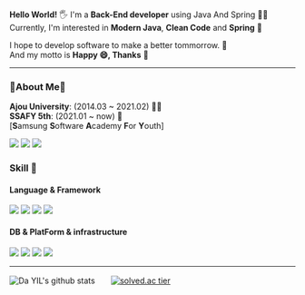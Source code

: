 **Hello World!** 🖐 I'm a **Back-End developer** using Java And Spring 👨‍💻  
Currently, I'm interested in **Modern Java**, **Clean Code** and **Spring** 🤔
  
I hope to develop software to make a better tommorrow. 🌈  
And my motto is **Happy 😄, Thanks** 🙏  
  
---

### 📢About Me📢  
**Ajou University**: (2014.03 ~ 2021.02) 👨‍🎓  
**SSAFY 5th**: (2021.01 ~ now) 📘  
[**S**amsung **S**oftware **A**cademy **F**or **Y**outh]

<a target="_blank" href="https://programming-is-art.tistory.com/"><img src="https://img.shields.io/badge/T_Blog-E34F26?style=flat-square&logo=&logoColor=white"/></a>
<a target="_blank" href="https://www.instagram.com/sun9u_n6uns/"><img src="https://img.shields.io/badge/Instagram-E4405F?style=flat-square&logo=instagram&logoColor=white"/></a>
<a target="_blank" href="mailto:kskyu610@gmail.com"><img src="https://img.shields.io/badge/GMail-EA4335?style=flat-square&logo=gmail&logoColor=white"/></a>  


### Skill 💪
#### Language & Framework
<div>
  <img src="https://img.shields.io/badge/Java-007396?style=flat-square&logo=Java&logoColor=white"/>
  <img src="https://img.shields.io/badge/Spring-6DB33F?style=flat-square&logo=Spring&logoColor=white"/>
  <img src="https://img.shields.io/badge/Spring_Boot-6DB33F?style=flat-square&logo=Spring-Boot&logoColor=white"/>
  <img src="https://img.shields.io/badge/-MapReduce-black?style=flat-square&logo=Apache"/>
</div>

#### DB & PlatForm & infrastructure
<div>
  <img src="https://img.shields.io/badge/MySQL-4479A1?style=flat-square&logo=mysql&logoColor=white"/>
  <img src="https://img.shields.io/badge/-HBase-red?style=flat-square&logo=Apache"/>
  <img src="https://img.shields.io/badge/-Hadoop-blue?style=flat-square&logo=Apache"/>
  <img src="https://img.shields.io/badge/AWS-232F3E?style=flat-square&logo=amazon-aws&logoColor=white"/>
</div>

---  

![Da YIL's github stats](https://github-readme-stats.vercel.app/api?username=KimSeongKyu&show_icons=true)　　[![solved.ac tier](http://mazassumnida.wtf/api/generate_badge?boj=kskyu610)](https://solved.ac/kskyu610)
